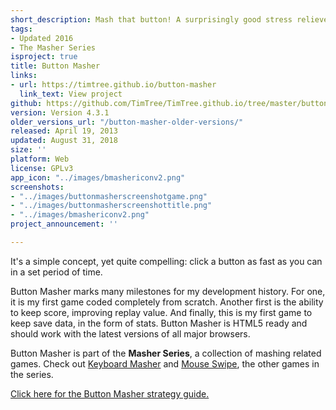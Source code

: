 ```yaml
---
short_description: Mash that button! A surprisingly good stress reliever
tags:
- Updated 2016
- The Masher Series
isproject: true
title: Button Masher
links:
- url: https://timtree.github.io/button-masher
  link_text: View project
github: https://github.com/TimTree/TimTree.github.io/tree/master/button-masher
version: Version 4.3.1
older_versions_url: "/button-masher-older-versions/"
released: April 19, 2013
updated: August 31, 2018
size: ''
platform: Web
license: GPLv3
app_icon: "../images/bmashericonv2.png"
screenshots:
- "../images/buttonmasherscreenshotgame.png"
- "../images/buttonmasherscreenshottitle.png"
- "../images/bmashericonv2.png"
project_announcement: ''

---
```

It's a simple concept, yet quite compelling: click a button as fast as you can in a set period of time.

Button Masher marks many milestones for my development history. For one, it is my first game coded completely from scratch. Another first is the ability to keep score, improving replay value. And finally, this is my first game to keep save data, in the form of stats. Button Masher is HTML5 ready and should work with the latest versions of all major browsers.

Button Masher is part of the **Masher Series**, a collection of mashing related games. Check out [Keyboard Masher](/keyboard-masher/) and [Mouse Swipe](/mouse-swipe/), the other games in the series.

[Click here for the Button Masher strategy guide.](/blog/the-button-masher-strategy-guide/)